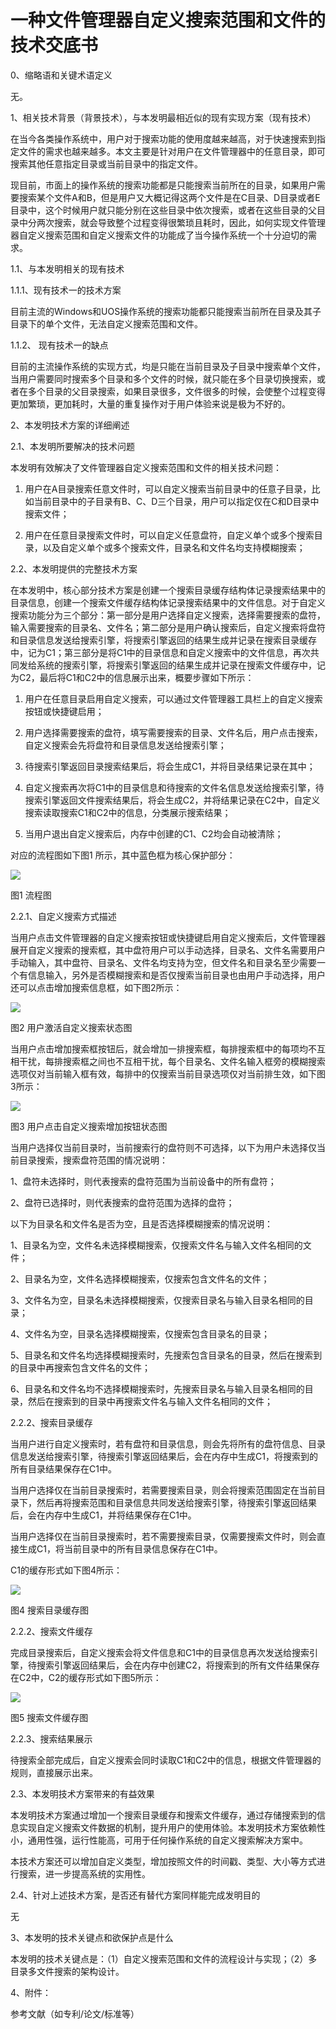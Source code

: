 # 一种文件管理器自定义搜索范围和文件的技术交底书

0、缩略语和关键术语定义

无。

 

1、相关技术背景（背景技术），与本发明最相近似的现有实现方案（现有技术）

在当今各类操作系统中，用户对于搜索功能的使用度越来越高，对于快速搜索到指定文件的需求也越来越多。本文主要是针对用户在文件管理器中的任意目录，即可搜索其他任意指定目录或当前目录中的指定文件。

现目前，市面上的操作系统的搜索功能都是只能搜索当前所在的目录，如果用户需要搜索某个文件A和B，但是用户又大概记得这两个文件是在C目录、D目录或者E目录中，这个时候用户就只能分别在这些目录中依次搜索，或者在这些目录的父目录中分两次搜索，就会导致整个过程变得很繁琐且耗时，因此，如何实现文件管理器自定义搜索范围和自定义搜索文件的功能成了当今操作系统一个十分迫切的需求。

1.1、与本发明相关的现有技术

1.1.1、现有技术一的技术方案

目前主流的Windows和UOS操作系统的搜索功能都只能搜索当前所在目录及其子目录下的单个文件，无法自定义搜索范围和文件。

1.1.2、 现有技术一的缺点

目前的主流操作系统的实现方式，均是只能在当前目录及子目录中搜索单个文件，当用户需要同时搜索多个目录和多个文件的时候，就只能在多个目录切换搜索，或者在多个目录的父目录搜索，如果目录很多，文件很多的时候，会使整个过程变得更加繁琐，更加耗时，大量的重复操作对于用户体验来说是极为不好的。

2、本发明技术方案的详细阐述

2.1、本发明所要解决的技术问题

本发明有效解决了文件管理器自定义搜索范围和文件的相关技术问题：

1. 用户在A目录搜索任意文件时，可以自定义搜索当前目录中的任意子目录，比如当前目录中的子目录有B、C、D三个目录，用户可以指定仅在C和D目录中搜索文件；

2. 用户在任意目录搜索文件时，可以自定义任意盘符，自定义单个或多个搜索目录，以及自定义单个或多个搜索文件，目录名和文件名均支持模糊搜索；

2.2、本发明提供的完整技术方案

在本发明中，核心部分技术方案是创建一个搜索目录缓存结构体记录搜索结果中的目录信息，创建一个搜索文件缓存结构体记录搜索结果中的文件信息。对于自定义搜索功能分为三个部分：第一部分是用户选择自定义搜索，选择需要搜索的盘符，输入需要搜索的目录名、文件名；第二部分是用户确认搜索后，自定义搜索将盘符和目录信息发送给搜索引擎，将搜索引擎返回的结果生成并记录在搜索目录缓存中，记为C1；第三部分是将C1中的目录信息和自定义搜索中的文件信息，再次共同发给系统的搜索引擎，将搜索引擎返回的结果生成并记录在搜索文件缓存中，记为C2，最后将C1和C2中的信息展示出来，概要步骤如下所示：

1. 用户在任意目录启用自定义搜索，可以通过文件管理器工具栏上的自定义搜索按钮或快捷键启用；

2. 用户选择需要搜索的盘符，填写需要搜索的目录、文件名后，用户点击搜索，自定义搜索会先将盘符和目录信息发送给搜索引擎；

3. 待搜索引擎返回目录搜索结果后，将会生成C1，并将目录结果记录在其中；

4. 自定义搜索再次将C1中的目录信息和待搜索的文件名信息发送给搜索引擎，待搜索引擎返回文件搜索结果后，将会生成C2，并将结果记录在C2中，自定义搜索读取搜索C1和C2中的信息，分类展示搜索结果；

5. 当用户退出自定义搜索后，内存中创建的C1、C2均会自动被清除；

对应的流程图如下图1 所示，其中蓝色框为核心保护部分：

![](./一种文件管理器自定义搜索范围和文件的技术交底书_assets/wpsAKWefy.jpg) 

图1 流程图

 

2.2.1、自定义搜索方式描述

当用户点击文件管理器的自定义搜索按钮或快捷键启用自定义搜索后，文件管理器展开自定义搜索的搜索框，其中盘符用户可以手动选择，目录名、文件名需要用户手动输入，其中盘符、目录名、文件名均支持为空，但文件名和目录名至少需要一个有信息输入，另外是否模糊搜索和是否仅搜索当前目录也由用户手动选择，用户还可以点击增加搜索信息框，如下图2所示：

![](./一种文件管理器自定义搜索范围和文件的技术交底书_assets/wpsSxvMPP.jpg) 

图2 用户激活自定义搜索状态图

当用户点击增加搜索框按钮后，就会增加一排搜索框，每排搜索框中的每项均不互相干扰，每排搜索框之间也不互相干扰，每个目录名、文件名输入框旁的模糊搜索选项仅对当前输入框有效，每排中的仅搜索当前目录选项仅对当前排生效，如下图3所示：

![](./一种文件管理器自定义搜索范围和文件的技术交底书_assets/wpsJN6lq7.jpg) 

图3 用户点击自定义搜索增加按钮状态图

当用户选择仅当前目录时，当前搜索行的盘符则不可选择，以下为用户未选择仅当前目录搜索，搜索盘符范围的情况说明：

1、盘符未选择时，则代表搜索的盘符范围为当前设备中的所有盘符；

2、盘符已选择时，则代表搜索的盘符范围为选择的盘符；

以下为目录名和文件名是否为空，且是否选择模糊搜索的情况说明：

1、目录名为空，文件名未选择模糊搜索，仅搜索文件名与输入文件名相同的文件；

2、目录名为空，文件名选择模糊搜索，仅搜索包含文件名的文件；

3、文件名为空，目录名未选择模糊搜索，仅搜索目录名与输入目录名相同的目录；

4、文件名为空，目录名选择模糊搜索，仅搜索包含目录名的目录；

5、目录名和文件名均选择模糊搜索时，先搜索包含目录名的目录，然后在搜索到的目录中再搜索包含文件名的文件；

6、目录名和文件名均不选择模糊搜索时，先搜索目录名与输入目录名相同的目录，然后在搜索到的目录中再搜索文件名与输入文件名相同的文件；

2.2.2、搜索目录缓存

当用户进行自定义搜索时，若有盘符和目录信息，则会先将所有的盘符信息、目录信息发送给搜索引擎，待搜索引擎返回结果后，会在内存中生成C1，将搜索到的所有目录结果保存在C1中。

当用户选择仅在当前目录搜索时，若需要搜索目录，则会将搜索范围固定在当前目录下，然后再将搜索范围和目录信息共同发送给搜索引擎，待搜索引擎返回结果后，会在内存中生成C1，并将结果保存在C1中。

当用户选择仅在当前目录搜索时，若不需要搜索目录，仅需要搜索文件时，则会直接生成C1，将当前目录中的所有目录信息保存在C1中。

C1的缓存形式如下图4所示：

![](./一种文件管理器自定义搜索范围和文件的技术交底书_assets/wpsbsIZ0o.jpg) 

图4 搜索目录缓存图

2.2.2、搜索文件缓存

完成目录搜索后，自定义搜索会将文件信息和C1中的目录信息再次发送给搜索引擎，待搜索引擎返回结果后，会在内存中创建C2，将搜索到的所有文件结果保存在C2中，C2的缓存形式如下图5所示：

![](./一种文件管理器自定义搜索范围和文件的技术交底书_assets/wpsLNKFBG.jpg) 

图5 搜索文件缓存图

2.2.3、搜索结果展示

待搜索全部完成后，自定义搜索会同时读取C1和C2中的信息，根据文件管理器的规则，直接展示出来。

2.3、本发明技术方案带来的有益效果

本发明技术方案通过增加一个搜索目录缓存和搜索文件缓存，通过存储搜索到的信息实现自定义搜索文件数据的机制，提升用户的使用体验。本发明技术方案依赖性小，通用性强，运行性能高，可用于任何操作系统的自定义搜索解决方案中。

本技术方案还可以增加自定义类型，增加按照文件的时间戳、类型、大小等方式进行搜索，进一步提高系统的实用性。

 

2.4、针对上述技术方案，是否还有替代方案同样能完成发明目的

无

 

3、本发明的技术关键点和欲保护点是什么

本发明的技术关键点是：（1）自定义搜索范围和文件的流程设计与实现；（2）多目录多文件搜索的架构设计。

 

4、附件：

参考文献（如专利/论文/标准等）